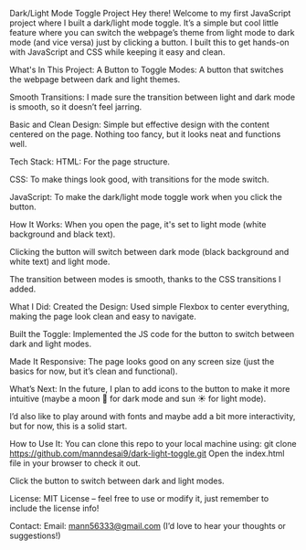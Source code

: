 Dark/Light Mode Toggle Project
Hey there! Welcome to my first JavaScript project where I built a dark/light mode toggle. It’s a simple but cool little feature where you can switch the webpage’s theme from light mode to dark mode (and vice versa) just by clicking a button. I built this to get hands-on with JavaScript and CSS while keeping it easy and clean.

What's In This Project:
A Button to Toggle Modes: A button that switches the webpage between dark and light themes.

Smooth Transitions: I made sure the transition between light and dark mode is smooth, so it doesn’t feel jarring.

Basic and Clean Design: Simple but effective design with the content centered on the page. Nothing too fancy, but it looks neat and functions well.

Tech Stack:
HTML: For the page structure.

CSS: To make things look good, with transitions for the mode switch.

JavaScript: To make the dark/light mode toggle work when you click the button.

How It Works:
When you open the page, it's set to light mode (white background and black text).

Clicking the button will switch between dark mode (black background and white text) and light mode.

The transition between modes is smooth, thanks to the CSS transitions I added.

What I Did:
Created the Design: Used simple Flexbox to center everything, making the page look clean and easy to navigate.

Built the Toggle: Implemented the JS code for the button to switch between dark and light modes.

Made It Responsive: The page looks good on any screen size (just the basics for now, but it’s clean and functional).

What’s Next:
In the future, I plan to add icons to the button to make it more intuitive (maybe a moon 🌙 for dark mode and sun ☀️ for light mode).

I’d also like to play around with fonts and maybe add a bit more interactivity, but for now, this is a solid start.

How to Use It:
You can clone this repo to your local machine using:
git clone https://github.com/manndesai9/dark-light-toggle.git
Open the index.html file in your browser to check it out.

Click the button to switch between dark and light modes.

License:
MIT License – feel free to use or modify it, just remember to include the license info!

Contact:
Email: mann56333@gmail.com (I’d love to hear your thoughts or suggestions!)
